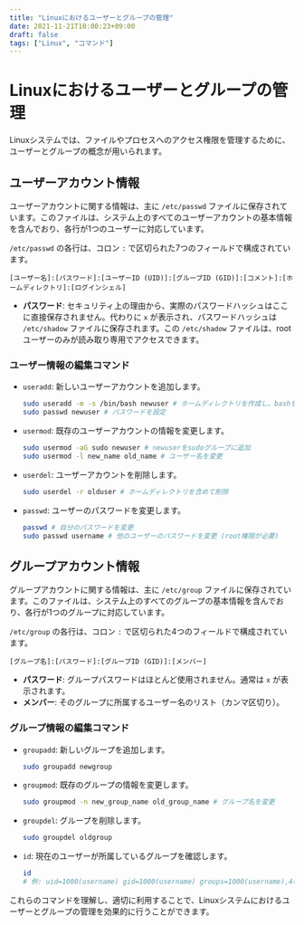 ```yaml
---
title: "Linuxにおけるユーザーとグループの管理"
date: 2021-11-21T10:00:23+09:00
draft: false
tags: ["Linux", "コマンド"] 
---
```

<!--more-->
# Linuxにおけるユーザーとグループの管理

Linuxシステムでは、ファイルやプロセスへのアクセス権限を管理するために、ユーザーとグループの概念が用いられます。

## ユーザーアカウント情報

ユーザーアカウントに関する情報は、主に `/etc/passwd` ファイルに保存されています。このファイルは、システム上のすべてのユーザーアカウントの基本情報を含んでおり、各行が1つのユーザーに対応しています。

`/etc/passwd` の各行は、コロン `:` で区切られた7つのフィールドで構成されています。

```
[ユーザー名]:[パスワード]:[ユーザーID (UID)]:[グループID (GID)]:[コメント]:[ホームディレクトリ]:[ログインシェル]
```

-   **パスワード**: セキュリティ上の理由から、実際のパスワードハッシュはここに直接保存されません。代わりに `x` が表示され、パスワードハッシュは `/etc/shadow` ファイルに保存されます。この `/etc/shadow` ファイルは、rootユーザーのみが読み取り専用でアクセスできます。

### ユーザー情報の編集コマンド

-   `useradd`: 新しいユーザーアカウントを追加します。
    ```bash
    sudo useradd -m -s /bin/bash newuser # ホームディレクトリを作成し、bashをシェルに設定
    sudo passwd newuser # パスワードを設定
    ```
-   `usermod`: 既存のユーザーアカウントの情報を変更します。
    ```bash
    sudo usermod -aG sudo newuser # newuserをsudoグループに追加
    sudo usermod -l new_name old_name # ユーザー名を変更
    ```
-   `userdel`: ユーザーアカウントを削除します。
    ```bash
    sudo userdel -r olduser # ホームディレクトリを含めて削除
    ```
-   `passwd`: ユーザーのパスワードを変更します。
    ```bash
    passwd # 自分のパスワードを変更
    sudo passwd username # 他のユーザーのパスワードを変更 (root権限が必要)
    ```

## グループアカウント情報

グループアカウントに関する情報は、主に `/etc/group` ファイルに保存されています。このファイルは、システム上のすべてのグループの基本情報を含んでおり、各行が1つのグループに対応しています。

`/etc/group` の各行は、コロン `:` で区切られた4つのフィールドで構成されています。

```
[グループ名]:[パスワード]:[グループID (GID)]:[メンバー]
```
-   **パスワード**: グループパスワードはほとんど使用されません。通常は `x` が表示されます。
-   **メンバー**: そのグループに所属するユーザー名のリスト（カンマ区切り）。

### グループ情報の編集コマンド

-   `groupadd`: 新しいグループを追加します。
    ```bash
    sudo groupadd newgroup
    ```
-   `groupmod`: 既存のグループの情報を変更します。
    ```bash
    sudo groupmod -n new_group_name old_group_name # グループ名を変更
    ```
-   `groupdel`: グループを削除します。
    ```bash
    sudo groupdel oldgroup
    ```
-   `id`: 現在のユーザーが所属しているグループを確認します。
    ```bash
    id
    # 例: uid=1000(username) gid=1000(username) groups=1000(username),4(adm),27(sudo)
    ```

これらのコマンドを理解し、適切に利用することで、Linuxシステムにおけるユーザーとグループの管理を効果的に行うことができます。